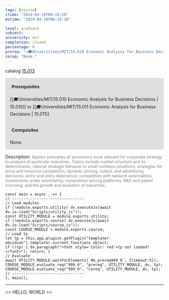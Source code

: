```yaml
---
tags: [course]
ctime: "2024-04-18T00:19:28"
mstime: "2024-04-18T00:19:28"

level: graduate
subject: 
university: mit
completion: closed
percentage: 0
prereq: "<🎓Universities/MIT/15.010 Economic Analysis for Business Decisions> or <🎓Universities/MIT/15.011 Economic Analysis for Business Decisions>"
coreq: "None."
---
```


catalog [15.013](http://student.mit.edu/catalog/m15a.html#15.013)

<span style="display: block; padding: 15px; background-color: rgb(100, 100, 100, 0.2);"><font id="m_prereq999_0" style="display: block; font-family: Arial, sans-serif; font-weight: bold; padding: 5px">Prerequisites</font><br><span id="prereq999_0">[[🎓Universities/MIT/15.010 Economic Analysis for Business Decisions | 15.010]] or [[🎓Universities/MIT/15.011 Economic Analysis for Business Decisions | 15.011]]</span></span>
<span style="display: block; padding: 15px; background-color: rgb(100, 100, 100, 0.2);"><font id="m_coreq999_0" style="display: block; font-family: Arial, sans-serif; font-weight: bold; padding: 5px">Corequisites</font><br><span id="coreq999_0">None.</span></span>

<font style="">Description:</font>
<font style="color: grey; font-size: 0.8rem;">Applies principles of economics most relevant for corporate strategy to analysis of particular industries. Topics include market structure and its determinants; rational strategic behavior in small numbers situations; strategies for price and nonprice competition; dynamic pricing, output, and advertising decisions; entry and entry deterrence; competition with network externalities; investments under uncertainty; competition among platforms; R&amp;D and patent licensing; and the growth and evolution of industries.</font>

```dataviewjs
const main = async _ => {
// --------------------------------
// Load modules
if (!module.exports.utility) dv.executeJs(await dv.io.load("Scripts/utility.js"));
const UTILITY_MODULE = module.exports.utility;
if (!module.exports.course) dv.executeJs(await dv.io.load("Scripts/course.js"));
const COURSE_MODULE = module.exports.course;
// Load tp
let tp = this.app.plugins.getPlugin("templater-obsidian").templater.current_functions_object;
if (!tp) { dv.paragraph("<font style='color: red'>tp not loaded!</font>"); return; }
// Evaluate
await UTILITY_MODULE.waitForElements(`#m_prereq999_0`, {timeout:5});
COURSE_MODULE.evaluate_req("999_0", "prereq", UTILITY_MODULE, dv, tp);
COURSE_MODULE.evaluate_req("999_0", "coreq", UTILITY_MODULE, dv, tp);
// --------------------------------
}; main();
```

---

<< HELLO, WORLD >>
